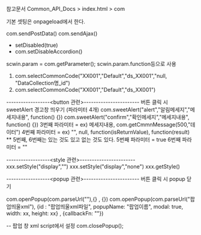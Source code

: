 참고문서
Common_API_Docs > index.html > com

기본 셋팅은 onpageload에서 한다.

com.sendPostData()
com.sendAjax()

- setDisabled(true)
- com.setDisableAccordion()

scwin.param = com.getParameter();
scwin.param.function등으로 사용

1. com.selectCommonCode("XX001","Default","ds_XX001","null, "DataCollection명\_id")
2. com.selectCommonCode("XX001","Default","ds_XX001")

------------------<button 관련>-----------------------
버튼 클릭 시 sweetAlert 경고창 띄우기 (파라미터 4개)
com.sweetAlert("alert","알림메세지","메세지내용", function() {})
com.sweetAlert("confirm","확인메세지","메세지내용", function() {})
3번째 파라미터 = ex) 메세지내용, com.getCmmnMessage(500,"데이터")
4번째 파라미터 = ex) "", null, function(isReturnValue), function(result)
\*\* 5번째, 6번째는 있는 것도 있고 없는 것도 있다.
5번째 파라미터 = true
6번째 파라미터 = ""

------------------<style 관련>-----------------------
xxx.setStyle("display","")
xxx.setStyle("display","none")
xxx.getStyle()

------------------<popup 관련>-----------------------
버튼 클릭 시 popup 닫기

com.openPopup(com.parseUrl(""),{} , {})
com.openPopup(com.parseUrl("팝업띄울xml"),
{id : "팝업띄울xml파일", popupName: "팝업이름", modal: true, width: xx, height: xx} , {callbackFn: ""})

-- 팝업 창 xml script에서 설정
com.closePopup();
